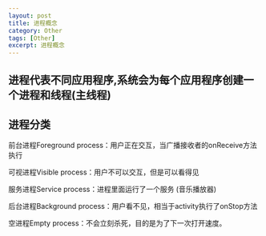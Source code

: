 ```yaml
---
layout: post
title: 进程概念
category: Other
tags: [Other]
excerpt: 进程概念
---
```


## 进程代表不同应用程序,系统会为每个应用程序创建一个进程和线程(主线程)  ##

## 进程分类 ##

前台进程Foreground process：用户正在交互，当广播接收者的onReceive方法执行 

可视进程Visible process：用户不可以交互，但是可以看得见
 
服务进程Service process：进程里面运行了一个服务 (音乐播放器) 

后台进程Background process：用户看不见，相当于activity执行了onStop方法 

空进程Empty process：不会立刻杀死，目的是为了下一次打开速度。